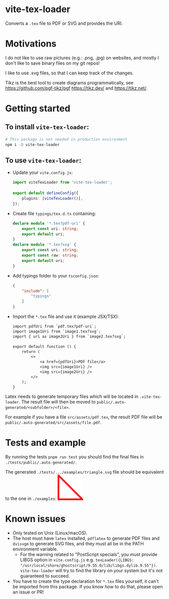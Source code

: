 # vite-tex-loader
Converts a `.tex` file to PDF or SVG and provides the URI.

# Motivations
I do not like to use raw pictures (e.g.: .png, .jpg) on websites, and mostly I don't like to save binary files on my git repos!

I like to use .svg files, so that I can keep track of the changes.

Tikz is the best tool to create diagrams programmatically, see https://github.com/pgf-tikz/pgf https://tikz.dev/ and https://tikz.net/.

# Getting started
## To install `vite-tex-loader`:
```bash
# This package is not needed in production environment
npm i -D vite-tex-loader
```

## To use `vite-tex-loader`:
- Update your `vite.config.js`:
    ```typescript
    import viteTexLoader from 'vite-tex-loader';

    export default defineConfig({
        plugins: [viteTexLoader()],
    });
    ```
- Create file `typings/tex.d.ts` containing:
    ```typescript
    declare module '*.tex?pdf-uri' {
        export const uri: string;
        export default uri;
    }
    declare module '*.tex?svg' {
        export const uri: string;
        export const raw: string;
        export default uri;
    }
    ```
- Add typings folder to your `tsconfig.json`:
    ```json
    {
        "include": [
            "typings"
        ]
    }
    ```
- Import the `*.tex` file and use it (example JSX/TSX):
    ```tsx
    import pdfUri from `pdf.tex?pdf-uri`;
    import image1Uri from `image1.tex?svg`;
    import { uri as image2Uri } from `image2.tex?svg`;

    export default function () {
        return (
            <>
                <a href={pdfUri}>PDF file</a>
                <img src={image1Uri} />
                <img src={image2Uri} />
            </>
        );
    }
    ```

Latex needs to generate temporary files which will be located in `.vite-tex-loader`. The result file will then be moved to `public/.auto-generated/<subfolder>/<file>`.

For example if you have a file `src/assets/pdf.tex`, the result PDF file will be `public/.auto-generated/src/assets/file.pdf`.

# Tests and example

By running the tests `pnpm run test` you should find the final files in `./tests/public/.auto-generated/`.

The generated `./tests/.../examples/triangle.svg` file should be equivalent to the one in `./examples`: ![Triangle example](examples/triangle.svg?raw=true "Triangle example")

# Known issues
- Only tested on Unix (Linux/macOS).
- The host must have `latex` installed, `pdflatex` to generate PDF files and
  `dvisvgm` to generate SVG files, and they must all be in the PATH environment
  variable.
  - For the warning related to "PostScript specials", you must provide LIBGS
    option in `vite.config.js` e.g.
    `texLoader({LIBGS: "/usr/local/share/ghostscript/9.55.0/lib/libgs.dylib.9.55"})`.
    `vite-tex-loader` will try to find the library on your system but it's not
    guaranteed to succeed.
- You have to create the type declaration for `*.tex` files yourself, it can't
  be imported from this package. If you know how to do that, please open an
  issue or PR!
